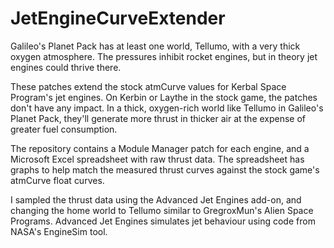 # JetEngineCurveExtender
Galileo's Planet Pack has at least one world, Tellumo, with a very thick oxygen atmosphere. The pressures inhibit rocket engines, but in theory jet engines could thrive there.

These patches extend the stock atmCurve values for Kerbal Space Program's jet engines. On Kerbin or Laythe in the stock game, the patches don't have any impact. In a thick, oxygen-rich world like Tellumo in Galileo's Planet Pack, they'll generate more thrust in thicker air at the expense of greater fuel consumption.

The repository contains a Module Manager patch for each engine, and a Microsoft Excel spreadsheet with raw thrust data. The spreadsheet has graphs to help match the measured thrust curves against the stock game's atmCurve float curves.

I sampled the thrust data using the Advanced Jet Engines add-on, and changing the home world to Tellumo similar to GregroxMun's Alien Space Programs. Advanced Jet Engines simulates jet behaviour using code from NASA's EngineSim tool.
